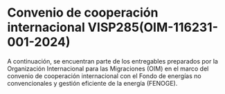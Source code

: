# Convenio de cooperación internacional VISP285(OIM-116231-001-2024)

A continuación, se encuentran parte de los entregables preparados por la Organización Internacional para las Migraciones (OIM) en el marco del convenio de cooperación internacional con el Fondo de energías no convencionales y gestión eficiente de la energía (FENOGE).
